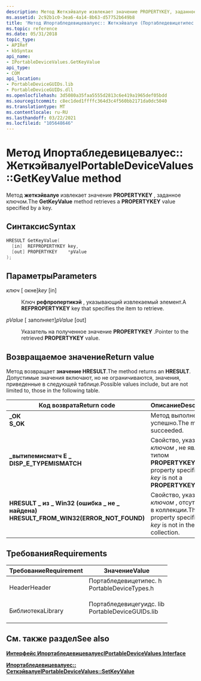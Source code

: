 ```yaml
---
description: Метод Жеткэйвалуе извлекает значение PROPERTYKEY, заданное ключом.
ms.assetid: 2c92b1c0-3ea6-4a14-8b63-d57752b649b8
title: 'Метод Ипортабледевицевалуес:: Жеткэйвалуе (Портабледевицетипес. h)'
ms.topic: reference
ms.date: 05/31/2018
topic_type:
- APIRef
- kbSyntax
api_name:
- IPortableDeviceValues.GetKeyValue
api_type:
- COM
api_location:
- PortableDeviceGUIDs.lib
- PortableDeviceGUIDs.dll
ms.openlocfilehash: 3d5080a35faa5555d2813c6e419a1965def05bdd
ms.sourcegitcommit: c8ec1ded1ffffc364d3c4f560bb2171da0dc5040
ms.translationtype: MT
ms.contentlocale: ru-RU
ms.lasthandoff: 03/22/2021
ms.locfileid: "105648646"
---
```

# <a name="iportabledevicevaluesgetkeyvalue-method"></a><span data-ttu-id="43861-103">Метод Ипортабледевицевалуес:: Жеткэйвалуе</span><span class="sxs-lookup"><span data-stu-id="43861-103">IPortableDeviceValues::GetKeyValue method</span></span>

<span data-ttu-id="43861-104">Метод **жеткэйвалуе** извлекает значение **PROPERTYKEY** , заданное ключом.</span><span class="sxs-lookup"><span data-stu-id="43861-104">The **GetKeyValue** method retrieves a **PROPERTYKEY** value specified by a key.</span></span>

## <a name="syntax"></a><span data-ttu-id="43861-105">Синтаксис</span><span class="sxs-lookup"><span data-stu-id="43861-105">Syntax</span></span>


```C++
HRESULT GetKeyValue(
  [in]  REFPROPERTYKEY key,
  [out] PROPERTYKEY    *pValue
);
```



## <a name="parameters"></a><span data-ttu-id="43861-106">Параметры</span><span class="sxs-lookup"><span data-stu-id="43861-106">Parameters</span></span>

<dl> <dt>

<span data-ttu-id="43861-107">*ключ* \[ окне\]</span><span class="sxs-lookup"><span data-stu-id="43861-107">*key* \[in\]</span></span>
</dt> <dd>

<span data-ttu-id="43861-108">Ключ **рефпропертикэй** , указывающий извлекаемый элемент.</span><span class="sxs-lookup"><span data-stu-id="43861-108">A **REFPROPERTYKEY** key that specifies the item to retrieve.</span></span>

</dd> <dt>

<span data-ttu-id="43861-109">*pValue* \[ заполняет\]</span><span class="sxs-lookup"><span data-stu-id="43861-109">*pValue* \[out\]</span></span>
</dt> <dd>

<span data-ttu-id="43861-110">Указатель на полученное значение **PROPERTYKEY** .</span><span class="sxs-lookup"><span data-stu-id="43861-110">Pointer to the retrieved **PROPERTYKEY** value.</span></span>

</dd> </dl>

## <a name="return-value"></a><span data-ttu-id="43861-111">Возвращаемое значение</span><span class="sxs-lookup"><span data-stu-id="43861-111">Return value</span></span>

<span data-ttu-id="43861-112">Метод возвращает **значение HRESULT**.</span><span class="sxs-lookup"><span data-stu-id="43861-112">The method returns an **HRESULT**.</span></span> <span data-ttu-id="43861-113">Допустимые значения включают, но не ограничиваются, значения, приведенные в следующей таблице.</span><span class="sxs-lookup"><span data-stu-id="43861-113">Possible values include, but are not limited to, those in the following table.</span></span>



| <span data-ttu-id="43861-114">Код возврата</span><span class="sxs-lookup"><span data-stu-id="43861-114">Return code</span></span>                                                                                                            | <span data-ttu-id="43861-115">Описание</span><span class="sxs-lookup"><span data-stu-id="43861-115">Description</span></span>                                                               |
|------------------------------------------------------------------------------------------------------------------------|---------------------------------------------------------------------------|
| <dl> <span data-ttu-id="43861-116"><dt>**\_ОК**</dt></span><span class="sxs-lookup"><span data-stu-id="43861-116"><dt>**S\_OK**</dt></span></span> </dl>                                   | <span data-ttu-id="43861-117">Метод выполнен успешно.</span><span class="sxs-lookup"><span data-stu-id="43861-117">The method succeeded.</span></span><br/>                                          |
| <dl> <span data-ttu-id="43861-118"><dt>**\_вытипемисматч E \_**</dt></span><span class="sxs-lookup"><span data-stu-id="43861-118"><dt>**DISP\_E\_TYPEMISMATCH**</dt></span></span> </dl>                   | <span data-ttu-id="43861-119">Свойство, указанное *ключом* , не является типом **PROPERTYKEY** .</span><span class="sxs-lookup"><span data-stu-id="43861-119">The property specified by *key* is not a **PROPERTYKEY** type.</span></span><br/> |
| <dl> <span data-ttu-id="43861-120"><dt>**HRESULT \_ из \_ Win32 (ошибка \_ не \_ найдена)**</dt></span><span class="sxs-lookup"><span data-stu-id="43861-120"><dt>**HRESULT\_FROM\_WIN32(ERROR\_NOT\_FOUND)**</dt></span></span> </dl> | <span data-ttu-id="43861-121">Свойство, указанное *ключом* , отсутствует в коллекции.</span><span class="sxs-lookup"><span data-stu-id="43861-121">The property specified by *key* is not in the collection.</span></span><br/>      |



 

## <a name="requirements"></a><span data-ttu-id="43861-122">Требования</span><span class="sxs-lookup"><span data-stu-id="43861-122">Requirements</span></span>



| <span data-ttu-id="43861-123">Требование</span><span class="sxs-lookup"><span data-stu-id="43861-123">Requirement</span></span> | <span data-ttu-id="43861-124">Значение</span><span class="sxs-lookup"><span data-stu-id="43861-124">Value</span></span> |
|--------------------|----------------------------------------------------------------------------------------------------|
| <span data-ttu-id="43861-125">Header</span><span class="sxs-lookup"><span data-stu-id="43861-125">Header</span></span><br/>  | <dl> <span data-ttu-id="43861-126"><dt>Портабледевицетипес. h</dt></span><span class="sxs-lookup"><span data-stu-id="43861-126"><dt>PortableDeviceTypes.h</dt></span></span> </dl>   |
| <span data-ttu-id="43861-127">Библиотека</span><span class="sxs-lookup"><span data-stu-id="43861-127">Library</span></span><br/> | <dl> <span data-ttu-id="43861-128"><dt>Портабледевицегуидс. lib</dt></span><span class="sxs-lookup"><span data-stu-id="43861-128"><dt>PortableDeviceGUIDs.lib</dt></span></span> </dl> |



## <a name="see-also"></a><span data-ttu-id="43861-129">См. также раздел</span><span class="sxs-lookup"><span data-stu-id="43861-129">See also</span></span>

<dl> <dt>

[<span data-ttu-id="43861-130">**Интерфейс Ипортабледевицевалуес**</span><span class="sxs-lookup"><span data-stu-id="43861-130">**IPortableDeviceValues Interface**</span></span>](iportabledevicevalues.md)
</dt> <dt>

[<span data-ttu-id="43861-131">**Ипортабледевицевалуес:: Сеткэйвалуе**</span><span class="sxs-lookup"><span data-stu-id="43861-131">**IPortableDeviceValues::SetKeyValue**</span></span>](iportabledevicevalues-setkeyvalue.md)
</dt> </dl>

 

 




